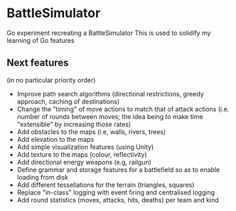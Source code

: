 # BattleSimulator
Go experiment recreating a BattleSimulator
This is used to solidify my learning of Go features

## Next features
(in no particular priority order)
- Improve path search algorithms (directional restrictions, greedy approach, caching of destinations)
- Change the "timing" of move actions to match that of attack actions (i.e. number of rounds between moves; the idea being to make time "extensible" by increasing those rates)
- Add obstacles to the maps (i.e, walls, rivers, trees)
- Add elevation to the maps
- Add simple visualization features (using Unity)
- Add texture to the maps (colour, reflectivity)
- Add directional energy weapons (e.g, railgun)
- Define grammar and storage features for a battlefield so as to enable loading from disk
- Add different tessellations for the terrain (triangles, squares)
- Replace "in-class" logging with event firing and centralised logging
- Add round statistics (moves, attacks, hits, deaths) per team and kind